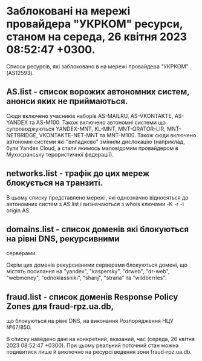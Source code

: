 # Заблоковані на мережі провайдера "УКРКОМ" ресурси, станом на середа, 26 квітня 2023 08:52:47 +0300.
Список ресурсів, які заблоковано в на мережі провайдера "УКРКОМ" (AS12593).

## <b>AS.list</b> - список ворожих автономних систем, анонси яких не приймаються.

Сюди включено учасників наборів AS-MAILRU, AS-VKONTAKTE, AS-YANDEX та
AS-M100. Також включено автономні системи що супроводжуються YANDEX-MNT,
KL-MNT, MNT-QRATOR-LIR, MNT-NETBRIDGE, VKONTAKTE-NET-MNT та MNT-M100.
Також сюди включено автономні системи які "випадково" змінили дислокацію
(наприклад, були Yandex Cloud, а стали якимось маловідомим провайдером в
Мухосранську терористичної федерації).

## <b>networks.list</b> - трафік до цих мереж блокується на транзиті.

В цьому списку представлено мережі, які однозначно відносяться до
автономних систем з AS.list і визначаються з whois ключами -K -r -i
origin AS. 

## <b>domains.list</b> - список доменів які блокуються на рівні DNS, рекурсивними
серверами. 

Окрім цих доменів рекурсивними серверами блокуються домені, що
містять посилання на "yandex", "kaspersky", "drweb", "dr-web",
"webmoney", "odnoklassniki", "sharij", "strana" та "wildberries".

## <b>fraud.list</b> - список доменів Response Policy Zones для fraud-rpz.ua.db,
що блокуються на рівні DNS, на виконання Розпорядження НЦУ №67/850.

В списку наведено дані на конкретний, вказаний, час (середа, 26 квітня 2023 08:52:47 +0300).
При цьому реальний поточний стан можна подивитися лише й виключно на
ресурсі ведення зони fraud-rpz.ua.db.
